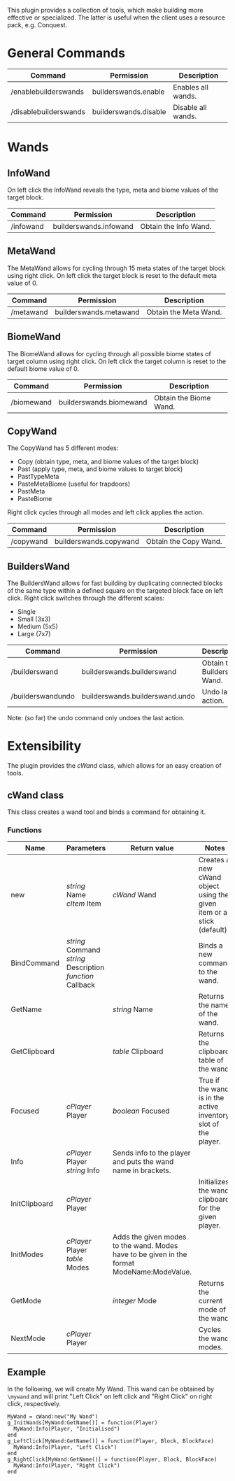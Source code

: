 This plugin provides a collection of tools, which make building more effective or specialized. The latter is useful when the client uses a resource pack, e.g. Conquest.

# General Commands #

| Command | Permission | Description |
| ------- | ---------- | ----------- |
|/enablebuilderswands | builderswands.enable | Enables all wands. |
|/disablebuilderswands | builderswands.disable | Disable all wands. |

# Wands #

## InfoWand ##

On left click the InfoWand reveals the type, meta and biome values of the target block.

| Command | Permission | Description |
| ------- | ---------- | ----------- |
|/infowand | builderswands.infowand | Obtain the Info Wand. |

## MetaWand ##

The MetaWand allows for cycling through 15 meta states of the target block using right click. On left click the target block is reset to the default meta value of 0.

| Command | Permission | Description |
| ------- | ---------- | ----------- |
|/metawand | builderswands.metawand | Obtain the Meta Wand. |

## BiomeWand ##

The BiomeWand allows for cycling through all possible biome states of target column using right click. On left click the target column is reset to the default biome value of 0.

| Command | Permission | Description |
| ------- | ---------- | ----------- |
|/biomewand | builderswands.biomewand | Obtain the Biome Wand. |

## CopyWand ##

The CopyWand has 5 different modes:
- Copy (obtain type, meta, and biome values of the target block)
- Past (apply type, meta, and biome values to target block)
- PastTypeMeta
- PasteMetaBiome (useful for trapdoors)
- PastMeta
- PasteBiome

Right click cycles through all modes and left click applies the action.

| Command | Permission | Description |
| ------- | ---------- | ----------- |
|/copywand | builderswands.copywand | Obtain the Copy Wand. |

## BuildersWand ##

The BuildersWand allows for fast building by duplicating connected blocks of the same type within a defined square on the targeted block face on left click. Right click switches through the different scales:
- Single
- Small (3x3)
- Medium (5x5)
- Large (7x7)

| Command | Permission | Description |
| ------- | ---------- | ----------- |
|/builderswand | builderswands.builderswand | Obtain the Builders Wand. |
|/builderswandundo | builderswands.builderswand.undo | Undo last action. |

Note: (so far) the undo command only undoes the last action.

# Extensibility #

The plugin provides the *cWand* class, which allows for an easy creation of tools.

## cWand class ##

This class creates a wand tool and binds a command for obtaining it.

### Functions ###

| Name | Parameters | Return value | Notes |
| ---- | ---------- | ------------ | ----- |
| new | *string* Name<br>*cItem* Item | *cWand* Wand | Creates a new cWand object using the given item or a stick (default). |
| BindCommand | *string* Command<br>*string* Description<br>*function* Callback | | Binds a new command to the wand. |
| GetName | | *string* Name | Returns the name of the wand. |
| GetClipboard | | *table* Clipboard | Returns the clipboard table of the wand. |
| Focused | *cPlayer* Player | *boolean* Focused | True if the wand is in the active inventory slot of the player. |
| Info | *cPlayer* Player<br>*string* Info | Sends info to the player and puts the wand name in brackets. |
| InitClipboard | *cPlayer* Player | | Initializes the wand clipboard for the given player. |
| InitModes | *cPlayer* Player<br>*table* Modes | Adds the given modes to the wand. Modes have to be given in the format ModeName:ModeValue. |
| GetMode | | *integer* Mode | Returns the current mode of the wand. |
| NextMode | *cPlayer* Player | | Cycles the wand modes. |

## Example

In the following, we will create My Wand. This wand can be obtained by `\mywand` and will print "Left Click" on left click and "Right Click" on right click, respectively.

    MyWand = cWand:new("My Wand")
    g_InitWands[MyWand:GetName()] = function(Player)
      MyWand:Info(Player, "Initialised")
    end
    g_LeftClick[MyWand:GetName()] = function(Player, Block, BlockFace)
      MyWand:Info(Player, "Left Click")
    end
    g_RightClick[MyWand:GetName()] = function(Player, Block, BlockFace)
      MyWand:Info(Player, "Right Click")
    end
